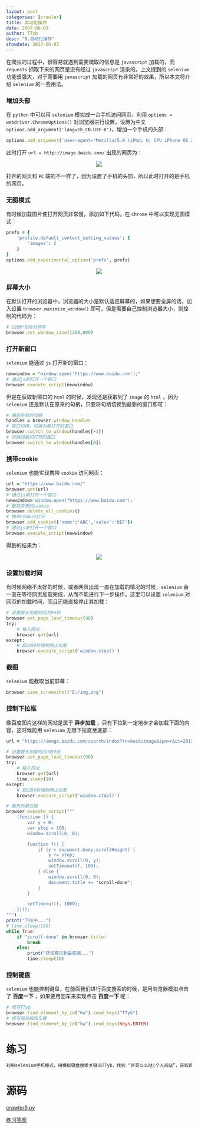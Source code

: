 ```yaml
---
layout: post
categories: [crawler]
title: 自动化操作
date: 2007-06-03
author: TTyb
desc: "9.自动化操作"
showdate: 2017-06-03
---
```


在爬虫的过程中，很容易就遇到需要爬取的信息是 `javascript` 加载的，而 `requests` 抓取下来的网页是没有经过 `javascript` 渲染的。上文提到的 `selenium` 功能很强大，对于需要用 `javascript` 加载的网页有非常好的效果，所以本文将介绍 `selenium` 的一些用法。

### 增加头部

在 `python` 中可以用 `selenium` 模拟成一台手机访问网页，利用 `options = webdriver.ChromeOptions()` 对浏览器进行设置，设置为中文 `options.add_argument('lang=zh_CN.UTF-8')`，增加一个手机的头部：

~~~ruby
options.add_argument('user-agent="Mozilla/5.0 (iPod; U; CPU iPhone OS 2_1 like Mac OS X; ja-jp) AppleWebKit/525.18.1 (KHTML, like Gecko) Version/3.1.1 Mobile/5F137 Safari/525.20"')
~~~

此时打开 `url = http://image.baidu.com/` 出现的网页为：

<p style="text-align:center"><img  src="/img/crawler9/result1.jpg" class="img-responsive center-block"/></p>

打开的网页和 `PC` 端的不一样了，因为设置了手机的头部，所以此时打开的是手机的网页。

### 无图模式

有时候加载图片使打开网页非常慢，添加如下代码，在 `Chrome` 中可以实现无图模式：

~~~ruby
prefs = {
    'profile.default_content_setting_values': {
        'images': 2
    }
}
options.add_experimental_option('prefs', prefs)
~~~

<p style="text-align:center"><img  src="/img/crawler9/result2.jpg" class="img-responsive center-block"/></p>

### 屏幕大小

在默认打开的浏览器中，浏览器的大小是默认适应屏幕的，如果想要全屏的话，加入设置 `browser.maximize_window()` 即可，但是需要自己控制浏览器大小，则控制的代码为：

~~~ruby
# 1200*800分辨率
browser.set_window_size(1200,800)
~~~

### 打开新窗口

`selenium` 能通过 `js` 打开新的窗口：

~~~ruby
newwindow = "window.open('https://www.baidu.com');"
# 通过js新打开一个窗口
browser.execute_script(newwindow)
~~~ 

但是在获取新窗口的 `html` 的时候，发现还是获取到了 `image` 的 `html` ，因为 `selenium` 还是默认在原来的句柄，只要将句柄切换到最新的窗口即可：

~~~ruby
# 捕获所有的句柄
handles = browser.window_handles
# 窗口切换，切换为新打开的窗口
browser.switch_to_window(handles[-1])
# 切换回最初打开的窗口
browser.switch_to_window(handles[0])
~~~

### 携带cookie

`selenium` 也能实现携带 `cookie` 访问网页：

~~~ruby
url = "https://www.baidu.com/"
browser.get(url)
# 通过js新打开一个窗口
newwindow='window.open("https://www.baidu.com");'
# 删除原来的cookie
browser.delete_all_cookies()
# 携带cookie打开
browser.add_cookie({'name':'ABC','value':'DEF'})
# 通过js新打开一个窗口
browser.execute_script(newwindow)
~~~

得到的结果为：

<p style="text-align:center"><img  src="/img/crawler9/result3.jpg" class="img-responsive center-block"/></p>

### 设置加载时间

有时候网络不太好的时候，或者网页出现一直在加载的情况的时候，`selenium` 会一直在等待网页加载完成，从而不能进行下一步操作。这里可以设置 `selenium` 对网页的加载时间，而且还能直接停止其加载：

~~~ruby
# 设置最长加载时间为90秒
browser.set_page_load_timeout(90)
try:
	# 输入网址
	browser.get(url)
except:
	# 超过90秒强制停止加载
	browser.execute_script('window.stop()')
~~~

### 截图

`selenium` 能截取当前屏幕：

~~~ruby
browser.save_screenshot("E:/img.png")
~~~

### 控制下拉框

像百度图片这样的网站是属于 **异步加载** ，只有下拉到一定地步才会加载下面的内容，这时候能用 `selenium` 无限下拉直至底部：

~~~ruby
url = "https://image.baidu.com/search/index?tn=baiduimage&ipn=r&ct=201326592&cl=2&lm=-1&st=-1&fm=index&fr=&hs=0&xthttps=111111&sf=1&fmq=&pv=&ic=0&nc=1&z=&se=1&showtab=0&fb=0&width=&height=&face=0&istype=2&ie=utf-8&word=21&oq=21&rsp=-1"

# 设置最长加载时间为90秒
browser.set_page_load_timeout(90)
try:
	# 输入网址
	browser.get(url)
	time.sleep(10)
except:
	# 超过90秒强制停止加载
	browser.execute_script('window.stop()')

# 翻页到最后面
browser.execute_script("""
	(function () {
		var y = 0;
		var step = 100;
		window.scroll(0, 0);

		function f() {
			if (y < document.body.scrollHeight) {
				y += step;
				window.scroll(0, y);
				setTimeout(f, 100);
			} else {
				window.scroll(0, 0);
				document.title += "scroll-done";
			}
		}

		setTimeout(f, 1000);
	})();
""")
print("下拉中...")
# time.sleep(180)
while True:
	if "scroll-done" in browser.title:
		break
	else:
		print("还没有拉到最底端...")
		time.sleep(10)
~~~

### 控制键盘

`selenium` 也能控制键盘，在前面我们进行百度搜索的时候，是用浏览器模拟点击了 **百度一下** ，如果要用回车来实现点击 **百度一下** 呢：

~~~ruby
# 填写TTyb
browser.find_element_by_id("kw").send_keys("TTyb")
# 填写完后按回车键
browser.find_element_by_id("kw").send_keys(Keys.ENTER)
~~~

# 练习

~~~ruby
利用selenium手机模式，用模拟键盘搜索关键词TTyb，找到 “百哥么么哒|个人网站”，获取首页的html
~~~

# 源码

<a href="/code/crawler9/crawler9.py" target="_blank">crawler9.py</a>

<a href="/code/crawler9/answer.py" target="_blank">练习答案</a>